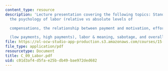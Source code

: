 ```yaml
---
content_type: resource
description: 'Lecture presentation covering the following topics: Standard perspective,
  the psychology of labor (relative vs absolute levels of

  compensations, the relationship between payment and motivation, effort, performance

  (low payments, high payments), labor & meaning, sabotage, and overall summary.'
file: https://ol-ocw-studio-app-production.s3.amazonaws.com/courses/15-301-managerial-psychology-laboratory-fall-2004/c01d3af4d5fae25bdb49bae972ded682_C_09_Labor.pdf
file_type: application/pdf
resourcetype: Document
title: C_09_Labor.pdf
uid: c01d3af4-d5fa-e25b-db49-bae972ded682
---
```

